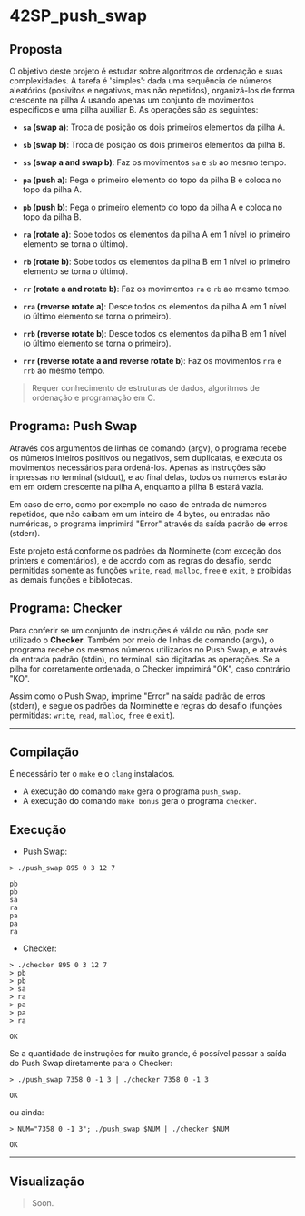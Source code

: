 # 42SP_push_swap

## Proposta

O objetivo deste projeto é estudar sobre algoritmos de ordenação e suas complexidades. A tarefa é 'simples': dada uma sequência de números aleatórios (posivitos e negativos, mas não repetidos), organizá-los de forma crescente na pilha A usando apenas um conjunto de movimentos específicos e uma pilha auxiliar B. As operações são as seguintes:

- **`sa` (swap a)**: Troca de posição os dois primeiros elementos da pilha A.

- **`sb` (swap b)**: Troca de posição os dois primeiros elementos da pilha B.

- **`ss` (swap a and swap b)**: Faz os movimentos `sa` e `sb` ao mesmo tempo.

- **`pa` (push a)**: Pega o primeiro elemento do topo da pilha B e coloca no topo da pilha A.

- **`pb` (push b)**: Pega o primeiro elemento do topo da pilha A e coloca no topo da pilha B.

- **`ra` (rotate a)**: Sobe todos os elementos da pilha A em 1 nível (o primeiro elemento se torna o último).

- **`rb` (rotate b)**: Sobe todos os elementos da pilha B em 1 nível (o primeiro elemento se torna o último).

- **`rr` (rotate a and rotate b)**: Faz os movimentos `ra` e `rb` ao mesmo tempo.

- **`rra` (reverse rotate a)**: Desce todos os elementos da pilha A em 1 nível (o último elemento se torna o primeiro).

- **`rrb` (reverse rotate b)**: Desce todos os elementos da pilha B em 1 nível (o último elemento se torna o primeiro).

- **`rrr` (reverse rotate a and reverse rotate b)**: Faz os movimentos `rra` e `rrb` ao mesmo tempo.

> Requer conhecimento de estruturas de dados, algoritmos de ordenação e programação em C.


## Programa: Push Swap

Através dos argumentos de linhas de comando (argv), o programa recebe os números inteiros positivos ou negativos, sem duplicatas, e executa os movimentos necessários para ordená-los. Apenas as instruções são impressas no terminal (stdout), e ao final delas, todos os números estarão em em ordem crescente na pilha A, enquanto a pilha B estará vazia.

Em caso de erro, como por exemplo no caso de entrada de números repetidos, que não caibam em um inteiro de 4 bytes, ou entradas não numéricas, o programa imprimirá "Error" através da saída padrão de erros (stderr).

Este projeto está conforme os padrões da Norminette (com exceção dos printers e comentários), e de acordo com as regras do desafio, sendo permitidas somente as funções `write`, `read`, `malloc`, `free` e `exit`, e proibidas as demais funções e bibliotecas.


## Programa: Checker

Para conferir se um conjunto de instruções é válido ou não, pode ser utilizado o **Checker**. Também por meio de linhas de comando (argv), o programa recebe os mesmos números utilizados no Push Swap, e através da entrada padrão (stdin), no terminal, são digitadas as operações. Se a pilha for corretamente ordenada, o Checker imprimirá "OK", caso contrário "KO".

Assim como o Push Swap, imprime "Error" na saída padrão de erros (stderr), e segue os padrões da Norminette e regras do desafio (funções permitidas: `write`, `read`, `malloc`, `free` e `exit`).
___

## Compilação

É necessário ter o `make` e o `clang` instalados.

- A execução do comando `make` gera o programa `push_swap`.
- A execução do comando `make bonus` gera o programa `checker`.


## Execução

- Push Swap:

```
> ./push_swap 895 0 3 12 7

pb
pb
sa
ra
pa
pa
ra
```

- Checker:

```
> ./checker 895 0 3 12 7
> pb
> pb
> sa
> ra
> pa
> pa
> ra

OK
```

Se a quantidade de instruções for muito grande, é possível passar a saída do Push Swap diretamente para o Checker:

```
> ./push_swap 7358 0 -1 3 | ./checker 7358 0 -1 3

OK
```

ou ainda:

```
> NUM="7358 0 -1 3"; ./push_swap $NUM | ./checker $NUM

OK
```
___

## Visualização

> Soon.
